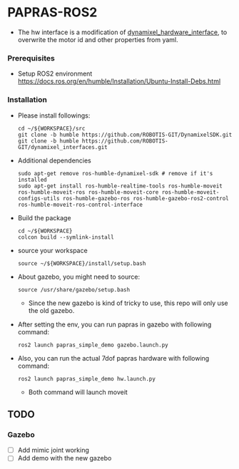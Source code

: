 # PAPRAS-ROS2
- The hw interface is a modification of [dynamixel_hardware_interface](https://github.com/ROBOTIS-GIT/dynamixel_hardware_interface/tree/humble), to overwrite the motor id and other properties from yaml.
### Prerequisites
- Setup ROS2 environment
  https://docs.ros.org/en/humble/Installation/Ubuntu-Install-Debs.html

### Installation
- Please install followings:

  ```
  cd ~/${WORKSPACE}/src
  git clone -b humble https://github.com/ROBOTIS-GIT/DynamixelSDK.git
  git clone -b humble https://github.com/ROBOTIS-GIT/dynamixel_interfaces.git
  ```
- Additional dependencies
  ```
  sudo apt-get remove ros-humble-dynamixel-sdk # remove if it's installed 
  sudo apt-get install ros-humble-realtime-tools ros-humble-moveit ros-humble-moveit-ros ros-humble-moveit-core ros-humble-moveit-configs-utils ros-humble-gazebo-ros ros-humble-gazebo-ros2-control ros-humble-moveit-ros-control-interface
  ```

- Build the package

  ```
  cd ~/${WORKSPACE}
  colcon build --symlink-install
  ```

- source your workspace

  ```
  source ~/${WORKSPACE}/install/setup.bash
  ```

- About gazebo, you might need to source:
  ```
  source /usr/share/gazebo/setup.bash
  ```

  - Since the new gazebo is kind of tricky to use, this repo will only use the old gazebo.

- After setting the env, you can run papras in gazebo with following command:

  ```
  ros2 launch papras_simple_demo gazebo.launch.py
  ```

- Also, you can run the actual 7dof papras hardware with following command:

  ```
  ros2 launch papras_simple_demo hw.launch.py
  ```

  - Both command will launch moveit



## TODO

### Gazebo

- [ ] Add mimic joint working 
- [ ] Add demo with the new gazebo 
